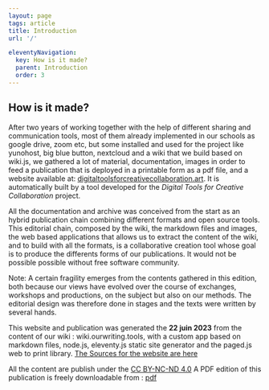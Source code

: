 ```yaml
---
layout: page
tags: article
title: Introduction
url: '/'

eleventyNavigation:
  key: How is it made?
  parent: Introduction
  order: 3
---
```


## How is it made?

After two years of working together with the help of different sharing and communication tools, most of them already implemented in our schools as google drive, zoom etc, but some installed and used for the project like yunohost, big blue button, nextcloud and a wiki that we build based on wiki.js, we gathered a lot of material, documentation, images in order to feed a publication that is deployed in a printable form as a pdf file, and a website available at: [digitaltoolsforcreativecollaboration.art](https://digitaltoolsforcreativecollaboration.art/).
It is automatically built by a tool developed for the *Digital Tools for Creative Collaboration* project.

All the documentation and archive  was conceived from the start as an hybrid publication chain combining different formats and open source tools. This editorial chain, composed by the wiki, the markdown files and images, the web based applications that allows us to extract the content of the wiki, and to build with all the formats, is a collaborative creation tool whose goal is to produce the differents forms of our publications. It would not be possible possible without free software community. 

Note: A certain fragility emerges from the contents gathered in this edition, both because our views have evolved over the course of exchanges, workshops and productions, on the subject but also on our methods. The editorial design was therefore done in stages and the texts were written by several hands.

This website and publication was generated the **22 juin 2023** from the content of our wiki : wiki.ourwriting.tools, with a custom app based on markdown files, node.js, eleventy.js static site generator and the paged.js web to print library. 
[The Sources for the website are here](https://github.com/RandomLab/New_Pedagogical_online_offline_Realities.site)

All the content are publish under the [CC BY-NC-ND 4.0](https://creativecommons.org/licenses/by-nc-nd/4.0/) 
A PDF edition of this publication is freely downloadable from : [pdf](/pdf/dtcc.pdf)
